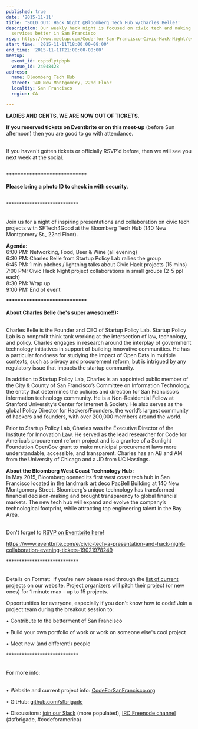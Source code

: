```yaml
---
published: true
date: '2015-11-11'
title: 'SOLD OUT: Hack Night @Bloomberg Tech Hub w/Charles Belle!'
description: Our weekly hack night is focused on civic tech and making government
  services better in San Francisco
rsvp: https://www.meetup.com/Code-for-San-Francisco-Civic-Hack-Night/events/226283308/
start_time: '2015-11-11T18:00:00-08:00'
end_time: '2015-11-11T21:00:00-08:00'
meetup:
  event_id: csptdlytpbpb
  venue_id: 24048428
address:
  name: Bloomberg Tech Hub
  street: 140 New Montgomery, 22nd Floor
  locality: San Francisco
  region: CA

---
```

<!-- imported via scripts/generate-events-from-meetup -->
<p><b>LADIES AND GENTS, WE ARE NOW OUT OF TICKETS.<br/></b></p> <p><b>If you reserved tickets on Eventbrite or on this meet-up</b> (before Sun afternoon) then you are good to go with attendance.</p> <p><br/>If you haven't gotten tickets or officially RSVP'd before, then we will see you next week at the social.</p> <p><br/><b>****************************<br/></b></p> <p><b>Please bring a photo ID to check in with security</b>.</p> <p><br/>****************************</p> <p><br/>Join us for a night of inspiring presentations and collaboration on civic tech projects with SFTech4Good at the Bloomberg Tech Hub (140 New Montgomery St., 22nd Floor).</p> <p><b>Agenda: </b><br/>6:00 PM: Networking, Food, Beer &amp; Wine (all evening) <br/>6:30 PM: Charles Belle from Startup Policy Lab rallies the group <br/>6:45 PM: 1 min pitches / lightning talks about Civic Hack projects (15 mins) <br/>7:00 PM: Civic Hack Night project collaborations in small groups (2-5 ppl each) <br/>8:30 PM: Wrap up <br/>9:00 PM: End of event</p> <p><b>****************************<br/></b></p> <p><b>About Charles Belle (he's super awesome!!): </b></p> <p><br/>Charles Belle is the Founder and CEO of Startup Policy Lab. Startup Policy Lab is a nonprofit think tank working at the intersection of law, technology, and policy. Charles engages in research around the interplay of government technology initiatives in support of building innovative communities. He has a particular fondness for studying the impact of Open Data in multiple contexts, such as privacy and procurement reform, but is intrigued by any regulatory issue that impacts the startup community.</p> <p>In addition to Startup Policy Lab, Charles is an appointed public member of the City &amp; County of San Francisco’s Committee on Information Technology, the entity that determines the policies and direction for San Francisco’s information technology community. He is a Non-Residential Fellow at Stanford University’s Center for Internet &amp; Society. He also serves as the global Policy Director for Hackers/Founders, the world’s largest community of hackers and founders, with over 200,000 members around the world.</p> <p>Prior to Startup Policy Lab, Charles was the Executive Director of the Institute for Innovation Law. He served as the lead researcher for Code for America’s procurement reform project and is a grantee of a Sunlight Foundation OpenGov grant to make municipal procurement laws more understandable, accessible, and transparent. Charles has an AB and AM from the University of Chicago and a JD from UC Hastings.</p> <p><b>About the Bloomberg West Coast Technology Hub: </b><br/>In May 2015, Bloomberg opened its first west coast tech hub in San Francisco located in the landmark art deco PacBell Building at 140 New Montgomery Street. Bloomberg’s unique technology has transformed financial decision-making and brought transparency to global financial markets. The new tech hub will expand and evolve the company’s technological footprint, while attracting top engineering talent in the Bay Area.</p> <p><br/>Don't forget to <a href="https://www.eventbrite.com/e/civic-tech-a-presentation-and-hack-night-collaboration-evening-tickets-19021978249">RSVP on Eventbrite here</a>!</p> <p><a href="https://www.eventbrite.com/e/civic-tech-a-presentation-and-hack-night-collaboration-evening-tickets-19021978249"><a href="https://www.eventbrite.com/e/civic-tech-a-presentation-and-hack-night-collaboration-evening-tickets-19021978249" class="linkified">https://www.eventbrite.com/e/civic-tech-a-presentation-and-hack-night-collaboration-evening-tickets-19021978249</a></a> </p> <p>****************************</p> <p><br/>Details on Format:  If you're new please read through the <a href="http://codeforsanfrancisco.org/projects/">list of current projects</a> on our website. Project organizers will pitch their project (or new ones) for 1 minute max - up to 15 projects. </p> <p>Opportunities for everyone, especially if you don't know how to code! Join a project team during the breakout session to: </p> <p>• Contribute to the betterment of San Francisco</p> <p>• Build your own portfolio of work or work on someone else's cool project </p> <p>• Meet new (and different!) people</p> <p>****************************</p> <p><br/>For more info:</p> <p><br/>• Website and current project info: <a href="http://www.codeforsanfrancisco.org">CodeForSanFrancisco.org</a></p> <p>• GitHub: <a href="https://www.github.com/sfbrigade">github.com/sfbrigade</a></p> <p>• Discussions: <a href="http://c4a.me/cfsfslack">join our Slack</a> (more populated), <a href="http://webchat.freenode.net/">IRC Freenode channel</a> (#sfbrigade, #codeforamerica)</p> 
